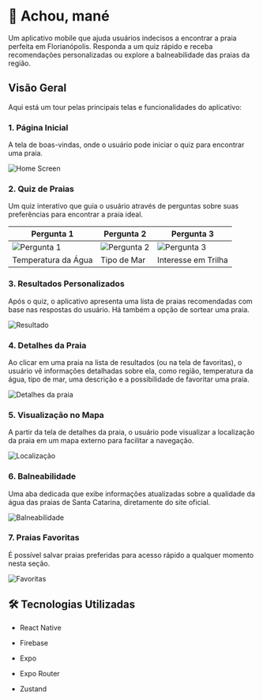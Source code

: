 
# 🌊 Achou, mané

Um aplicativo mobile que ajuda usuários indecisos a encontrar a praia perfeita em Florianópolis. Responda a um quiz rápido e receba recomendações personalizadas ou explore a balneabilidade das praias da região.

## Visão Geral

Aqui está um tour pelas principais telas e funcionalidades do aplicativo:

### 1. Página Inicial

A tela de boas-vindas, onde o usuário pode iniciar o quiz para encontrar uma praia.

![Home Screen](https://raw.githubusercontent.com/kmartinsf/beach-finder-app/refs/heads/main/assets/images/docs/1.png)

### 2\. Quiz de Praias

Um quiz interativo que guia o usuário através de perguntas sobre suas preferências para encontrar a praia ideal.

| Pergunta 1 | Pergunta 2 | Pergunta 3 |
|------------|------------|------------|
| ![Pergunta 1](https://raw.githubusercontent.com/kmartinsf/beach-finder-app/refs/heads/main/assets/images/docs/4.png) | ![Pergunta 2](https://raw.githubusercontent.com/kmartinsf/beach-finder-app/refs/heads/main/assets/images/docs/5.png) | ![Pergunta 3](https://raw.githubusercontent.com/kmartinsf/beach-finder-app/refs/heads/main/assets/images/docs/6.png) |
| Temperatura da Água | Tipo de Mar | Interesse em Trilha |

### 3. Resultados Personalizados

Após o quiz, o aplicativo apresenta uma lista de praias recomendadas com base nas respostas do usuário. Há também a opção de sortear uma praia.

![Resultado](https://raw.githubusercontent.com/kmartinsf/beach-finder-app/refs/heads/main/assets/images/docs/7.png)



### 4. Detalhes da Praia

Ao clicar em uma praia na lista de resultados (ou na tela de favoritas), o usuário vê informações detalhadas sobre ela, como região, temperatura da água, tipo de mar, uma descrição e a possibilidade de favoritar uma praia.

![Detalhes da praia](https://raw.githubusercontent.com/kmartinsf/beach-finder-app/refs/heads/main/assets/images/docs/8.png)

### 5. Visualização no Mapa

A partir da tela de detalhes da praia, o usuário pode visualizar a localização da praia em um mapa externo para facilitar a navegação.

![Localização](https://raw.githubusercontent.com/kmartinsf/beach-finder-app/refs/heads/main/assets/images/docs/9.png)

### 6. Balneabilidade

Uma aba dedicada que exibe informações atualizadas sobre a qualidade da água das praias de Santa Catarina, diretamente do site oficial.

![Balneabilidade](https://raw.githubusercontent.com/kmartinsf/beach-finder-app/refs/heads/main/assets/images/docs/2.png)

### 7. Praias Favoritas

É possível salvar praias preferidas para acesso rápido a qualquer momento nesta seção.

![Favoritas](https://raw.githubusercontent.com/kmartinsf/beach-finder-app/refs/heads/main/assets/images/docs/3.png)

## 🛠️ Tecnologias Utilizadas

-   React Native

-   Firebase
    
-   Expo
    
-   Expo Router
    
-   Zustand
   
